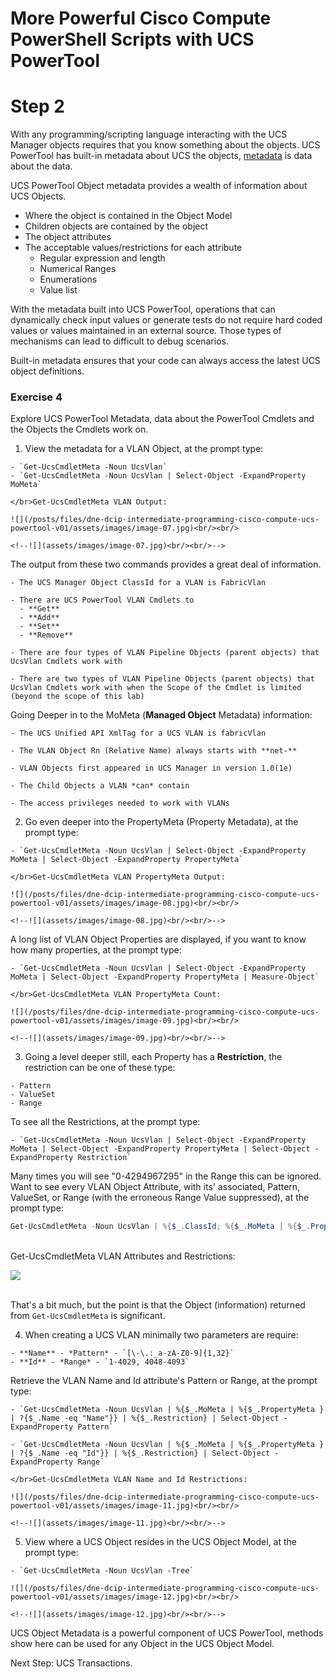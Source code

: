 # More Powerful Cisco Compute PowerShell Scripts with UCS PowerTool

# Step 2

With any programming/scripting language interacting with the UCS Manager objects requires that you know something about the objects. UCS PowerTool has built-in metadata about UCS the objects, [metadata](https://en.wikipedia.org/wiki/Metadata) is data about the data.

UCS PowerTool Object metadata provides a wealth of information about UCS Objects.

  - Where the object is contained in the Object Model
  - Children objects are contained by the object
  - The object attributes
  - The acceptable values/restrictions for each attribute
    - Regular expression and length
    - Numerical Ranges
    - Enumerations
    - Value list

  With the metadata built into UCS PowerTool, operations that can dynamically check input values or generate tests do not require hard coded values or values maintained in an external source. Those types of mechanisms can lead to difficult to debug scenarios.

  Built-in metadata ensures that your code can always access the latest UCS object definitions.

### Exercise 4

Explore UCS PowerTool Metadata, data about the PowerTool Cmdlets and the Objects the Cmdlets work on.

  1. View the metadata for a VLAN Object, at the prompt type:

    - `Get-UcsCmdletMeta -Noun UcsVlan`
    - `Get-UcsCmdletMeta -Noun UcsVlan | Select-Object -ExpandProperty MoMeta`

    </br>Get-UcsCmdletMeta VLAN Output:

    ![](/posts/files/dne-dcip-intermediate-programming-cisco-compute-ucs-powertool-v01/assets/images/image-07.jpg)<br/><br/>

    <!--![](assets/images/image-07.jpg)<br/><br/>-->

  The output from these two commands provides a great deal of information.

    - The UCS Manager Object ClassId for a VLAN is FabricVlan

    - There are UCS PowerTool VLAN Cmdlets to
      - **Get**
      - **Add**
      - **Set**
      - **Remove**

    - There are four types of VLAN Pipeline Objects (parent objects) that UcsVlan Cmdlets work with

    - There are two types of VLAN Pipeline Objects (parent objects) that UcsVlan Cmdlets work with when the Scope of the Cmdlet is limited (beyond the scope of this lab)

  Going Deeper in to the MoMeta (**Managed Object** Metadata) information:

    - The UCS Unified API XmlTag for a UCS VLAN is fabricVlan

    - The VLAN Object Rn (Relative Name) always starts with **net-**

    - VLAN Objects first appeared in UCS Manager in version 1.0(1e)

    - The Child Objects a VLAN *can* contain

    - The access privileges needed to work with VLANs

  2. Go even deeper into the PropertyMeta (Property Metadata), at the prompt type:

    - `Get-UcsCmdletMeta -Noun UcsVlan | Select-Object -ExpandProperty MoMeta | Select-Object -ExpandProperty PropertyMeta`

    </br>Get-UcsCmdletMeta VLAN PropertyMeta Output:

    ![](/posts/files/dne-dcip-intermediate-programming-cisco-compute-ucs-powertool-v01/assets/images/image-08.jpg)<br/><br/>

    <!--![](assets/images/image-08.jpg)<br/><br/>-->

  A long list of VLAN Object Properties are displayed, if you want to know how many properties, at the prompt type:

    - `Get-UcsCmdletMeta -Noun UcsVlan | Select-Object -ExpandProperty MoMeta | Select-Object -ExpandProperty PropertyMeta | Measure-Object`

    </br>Get-UcsCmdletMeta VLAN PropertyMeta Count:

    ![](/posts/files/dne-dcip-intermediate-programming-cisco-compute-ucs-powertool-v01/assets/images/image-09.jpg)<br/><br/>

    <!--![](assets/images/image-09.jpg)<br/><br/>-->

  3. Going a level deeper still, each Property has a **Restriction**, the restriction can be one of these type:

    - Pattern
    - ValueSet
    - Range

  To see all the Restrictions, at the prompt type:

    - `Get-UcsCmdletMeta -Noun UcsVlan | Select-Object -ExpandProperty MoMeta | Select-Object -ExpandProperty PropertyMeta | Select-Object -ExpandProperty Restriction`


  Many times you will see "0-4294967295" in the Range this can be ignored. Want to see every VLAN Object Attribute, with its' associated, Pattern, ValueSet, or Range (with the erroneous Range Value suppressed), at the prompt type:

  ```PowerShell
  Get-UcsCmdletMeta -Noun UcsVlan | %{$_.ClassId; %{$_.MoMeta | %{$_.PropertyMeta | %{$attributeName = $_.Name; %{$_.Restriction | %{"`nATTRIBUTE NAME: $attributeName `n", "    PATTERN: $($_.Pattern)", "    VALUESET: $($_.ValueSet)"; if ($_.Range -eq "0-4294967295") {"    RANGE:`n"} else {"    RANGE: $($_.Range)`n"}}}}}}}
  ```

  </br>Get-UcsCmdletMeta VLAN Attributes and Restrictions:

  ![](/posts/files/dne-dcip-intermediate-programming-cisco-compute-ucs-powertool-v01/assets/images/image-10.jpg)<br/><br/>

  <!--![](assets/images/image-10.jpg)<br/><br/>-->

  That's a bit much, but the point is that the Object (information) returned from `Get-UcsCmdletMeta` is significant.

  4. When creating a UCS VLAN minimally two parameters are require:

    - **Name** - *Pattern* - `[\-\.:_a-zA-Z0-9]{1,32}`
    - **Id** - *Range* - `1-4029, 4048-4093`

  Retrieve the VLAN Name and Id attribute's Pattern or Range, at the prompt type:

    - `Get-UcsCmdletMeta -Noun UcsVlan | %{$_.MoMeta | %{$_.PropertyMeta } | ?{$_.Name -eq "Name"}} | %{$_.Restriction} | Select-Object -ExpandProperty Pattern`

    - `Get-UcsCmdletMeta -Noun UcsVlan | %{$_.MoMeta | %{$_.PropertyMeta } | ?{$_.Name -eq "Id"}} | %{$_.Restriction} | Select-Object -ExpandProperty Range`

    </br>Get-UcsCmdletMeta VLAN Name and Id Restrictions:

    ![](/posts/files/dne-dcip-intermediate-programming-cisco-compute-ucs-powertool-v01/assets/images/image-11.jpg)<br/><br/>

    <!--![](assets/images/image-11.jpg)<br/><br/>-->

  5. View where a UCS Object resides in the UCS Object Model, at the prompt type:

    - `Get-UcsCmdletMeta -Noun UcsVlan -Tree`

    ![](/posts/files/dne-dcip-intermediate-programming-cisco-compute-ucs-powertool-v01/assets/images/image-12.jpg)<br/><br/>

    <!--![](assets/images/image-12.jpg)<br/><br/>-->

  UCS Object Metadata is a powerful component of UCS PowerTool, methods show here can be used for any Object in the UCS Object Model.

Next Step: UCS Transactions.
